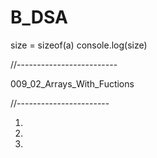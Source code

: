 # B_DSA

size = sizeof(a)
console.log(size)


//-------------------------

009_02_Arrays_With_Fuctions

//-----------------------


1.
10.
11.
